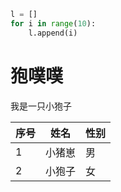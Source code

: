 ```python
l = []
for i in range(10):
    l.append(i)
```

# 狍噗噗

我是一只小狍子

| 序号 | 姓名   | 性别 |
| ---- | ------ | ---- |
| 1    | 小猪崽 | 男   |
| 2    | 小狍子 | 女   |

